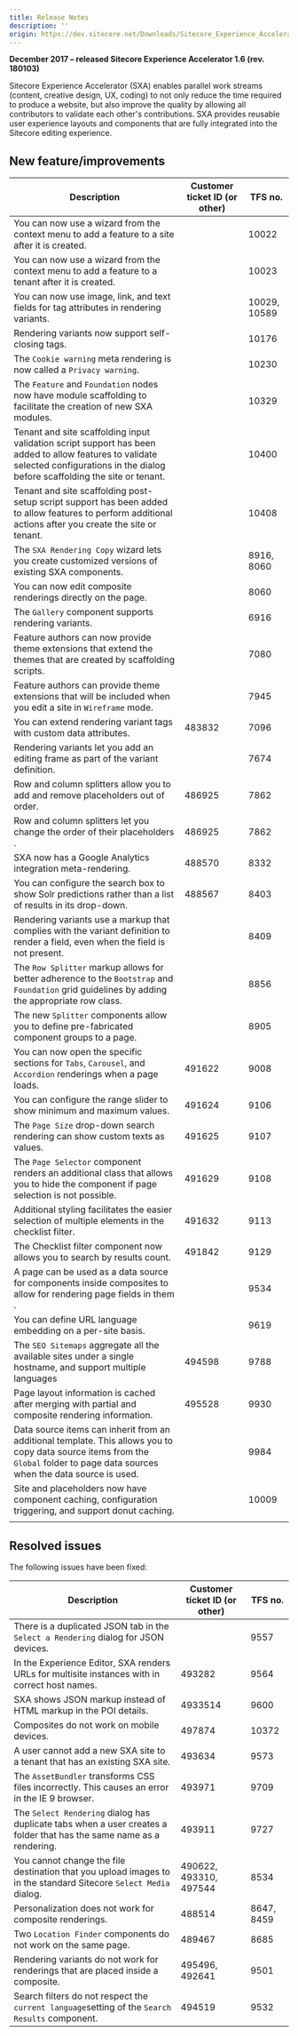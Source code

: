 ```yaml
---
title: Release Notes
description: ''
origin: https://dev.sitecore.net/Downloads/Sitecore_Experience_Accelerator/16/Sitecore_Experience_Accelerator_16_Initial_Release/Release_Notes
---
```


**December 2017 – released Sitecore Experience Accelerator 1.6 (rev. 180103)**

Sitecore Experience Accelerator (SXA) enables parallel work streams (content, creative design, UX, coding) to not only reduce the time required to produce a website, but also improve the quality by allowing all contributors to validate each other's contributions. SXA provides reusable user experience layouts and components that are fully integrated into the Sitecore editing experience.

## New feature/improvements

 | Description | Customer ticket ID (or other) | TFS no. |
 | --- | --- | --- |
 | You can now use a wizard from the context menu to add a feature to a site after it is created.​ |  | 10022 |
 | You can now use a wizard from the context menu to add a feature to a tenant after it is created. |  | 10023 |
 | You can now use image, link, and text fields for tag attributes in rendering variants. |  | 10029, 10589 |
 | Rendering variants now support self-closing tags. |  | 10176 |
 | The `C​ookie warning` meta rendering is now called a `Privacy warning`. |  | 10230 |
 | The `Feature` and `Foundation` nodes now have module scaffolding to facilitate the creation of new SXA modules. |  | 10329 |
 | Tenant and site scaffolding input validation script support has been added to allow features to validate selected configurations in the dialog before scaffolding the site or tenant. |  | 10400 |
 | Tenant and site scaffolding post-setup script support has been added to allow features to perform additional actions after you create the site or tenant.​​ |  | 10408 |
 | The `SXA Rendering Copy` wizard lets you create customized versions of existing SXA components​. |  | 8916, 8060 |
 | You can now edit composite renderings directly on the page​. |  | 8060 |
 | The `G​allery` component supports rendering variants. |  | 6916 |
 | Feature authors can now provide theme extensions that extend the themes that are created by scaffolding scripts​. |  | 7080 |
 | Feature authors can provide theme extensions that will be included when you edit a site in `Wireframe` mode​. |  | 7945 |
 | You can extend rendering variant tags with custom data attributes. ​​ | 483832 | 7096 |
 | Rendering variants let you add an editing frame as part of the variant definition. |  | 7674 |
 | Row and column splitters allow you to add and remove placeholders out of order. | 486925 | 7862 |
 | R​ow and column splitters let you change the order of their placeholders​. | 486925 | 7862 |
 | SXA now has a Google Analytics integration meta-rendering. | 488570 | 8332 |
 | You can configure the search box to show Solr predictions rather than a list of results in its drop-down​. | 488567 | 8403 |
 | Rendering variants use a markup that complies with the variant definition to render a field, even when the field is not present. |  | 8409 |
 | The `Row Splitter` markup allows for better adherence to the `Bootstrap` and `Foundation` grid guidelines by adding the appropriate row class. |  | 8856 |
 | The new ​`Splitter` components allow you to define pre-fabricated component groups to a page​. |  | 8905 |
 | You can now open the specific sections for `T​abs`, `Carousel`, and `Accordion` renderings when a page loads. | 491622 | 9008 |
 | You can configure the range slider to show minimum and maximum value​​s. | 491624 | 9106 |
 | The `Page Size` drop-down search rendering can show custom texts as values.​ | 491625 | 9107 |
 | The `Page Selector` component renders an additional class that allows you to hide the component if page selection is not possible. | 491629 | 9108 |
 | Additional styling facilitates the easier selection of multiple elements in the checklist filter.​ | 491632 | 9113 |
 | The Checklist filter component now allows you to search by results count. | 491842 | 9129 |
 | A page can be used as a data source for components inside composites to allow for ​rendering page fields in them​. |  | 9534 |
 | You can define URL language embedding on a per-site basis. |  | 9619 |
 | The `SEO Sitemaps` aggregate all the available sites under a single hostname, and support multiple languages | 494598 | 9788 |
 | Page layout information is cached after merging with partial and composite rendering information.​ | 495528 | 9930 |
 | Data source items can inherit from an additional template. This allows you to copy data source items from the `Global` folder to page data sources when the data source is used. |  | 9984 |
 | Site and placeholders now have component caching, configuration triggering, and support donut caching. |  | 10009 |
 |  |  |  |

## Resolved issues

The following issues have been fixed:

 | Description | Customer ticket ID (or other) | TFS no. |
 | --- | --- | --- |
 | There is a duplicated JSON tab in the `Select a Rendering` dialog for JSON device​s. |  | 9557 |
 | ​In the Experience Editor, SXA renders URLs for multisite instances with in​correct host names. | 493282 | 9564 |
 | ​SXA shows ​JSON markup​ instead of HTML markup in the POI details. | 4933514 | 9600 |
 | Composites do not work on mobile devices. | 497874 | 10372 |
 | A user cannot add a new SXA site to a tenant that has an existing SXA site. | 493634 | 9573 |
 | The `AssetBundler​` transforms CSS files incorrectly. This causes an error in the IE 9 browser. | 493971 | 9709 |
 | The `Select Rendering` dialog has duplicate tabs when a user creates a folder that has the same name as a rendering. | 493911 | 9727 |
 | ​You cannot change the file destination that you upload images​ to in the standard Sitecore `Select Media` dialog​. | 490622, 493310, 497544 | 8534 |
 | Personalization does not work for composite rendering​s. | 488514 | 8647, 8459 |
 | Two `Location Finder` components do not work​ on the same page. | 489467 | 8685 |
 | Rendering variants do not work for renderings that are placed inside a composite​. | 495496, 492641 | 9501 |
 | Search filters do not respect the `current language`​ setting of the `Search Results` component. | 494519 | 9532 |